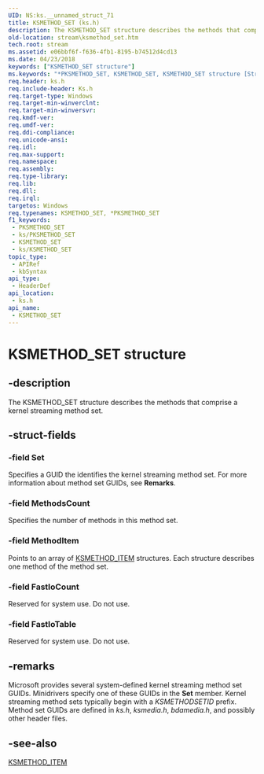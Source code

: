 ```yaml
---
UID: NS:ks.__unnamed_struct_71
title: KSMETHOD_SET (ks.h)
description: The KSMETHOD_SET structure describes the methods that comprise a kernel streaming method set.
old-location: stream\ksmethod_set.htm
tech.root: stream
ms.assetid: e06bbf6f-f636-4fb1-8195-b74512d4cd13
ms.date: 04/23/2018
keywords: ["KSMETHOD_SET structure"]
ms.keywords: "*PKSMETHOD_SET, KSMETHOD_SET, KSMETHOD_SET structure [Streaming Media Devices], PKSMETHOD_SET, PKSMETHOD_SET structure pointer [Streaming Media Devices], ks-struct_c3d1123f-8d2a-491b-a748-df8d88c7d9bc.xml, ks/KSMETHOD_SET, ks/PKSMETHOD_SET, stream.ksmethod_set"
req.header: ks.h
req.include-header: Ks.h
req.target-type: Windows
req.target-min-winverclnt: 
req.target-min-winversvr: 
req.kmdf-ver: 
req.umdf-ver: 
req.ddi-compliance: 
req.unicode-ansi: 
req.idl: 
req.max-support: 
req.namespace: 
req.assembly: 
req.type-library: 
req.lib: 
req.dll: 
req.irql: 
targetos: Windows
req.typenames: KSMETHOD_SET, *PKSMETHOD_SET
f1_keywords:
 - PKSMETHOD_SET
 - ks/PKSMETHOD_SET
 - KSMETHOD_SET
 - ks/KSMETHOD_SET
topic_type:
 - APIRef
 - kbSyntax
api_type:
 - HeaderDef
api_location:
 - ks.h
api_name:
 - KSMETHOD_SET
---
```


# KSMETHOD_SET structure


## -description

The KSMETHOD_SET structure describes the methods that comprise a kernel streaming method set.

## -struct-fields

### -field Set

Specifies a GUID the identifies the kernel streaming method set. For more information about method set GUIDs, see <b>Remarks</b>.

### -field MethodsCount

Specifies the number of methods in this method set.

### -field MethodItem

Points to an array of <a href="https://docs.microsoft.com/windows-hardware/drivers/ddi/ks/ns-ks-ksmethod_item">KSMETHOD_ITEM</a> structures. Each structure describes one method of the method set.

### -field FastIoCount

Reserved for system use. Do not use.

### -field FastIoTable

Reserved for system use. Do not use.

## -remarks

Microsoft provides several system-defined kernel streaming method set GUIDs. Minidrivers specify one of these GUIDs in the <b>Set</b> member. Kernel streaming method sets typically begin with a <i>KSMETHODSETID</i> prefix. Method set GUIDs are defined in <i>ks.h</i>, <i>ksmedia.h</i>, <i>bdamedia.h</i>, and possibly other header files.

## -see-also

<a href="https://docs.microsoft.com/windows-hardware/drivers/ddi/ks/ns-ks-ksmethod_item">KSMETHOD_ITEM</a>


